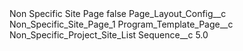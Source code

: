 <?xml version="1.0" encoding="UTF-8"?>
<CustomMetadata xmlns="http://soap.sforce.com/2006/04/metadata" xmlns:xsi="http://www.w3.org/2001/XMLSchema-instance" xmlns:xsd="http://www.w3.org/2001/XMLSchema">
    <label>Non Specific Site Page</label>
    <protected>false</protected>
    <values>
        <field>Page_Layout_Config__c</field>
        <value xsi:type="xsd:string">Non_Specific_Site_Page_1</value>
    </values>
    <values>
        <field>Program_Template_Page__c</field>
        <value xsi:type="xsd:string">Non_Specific_Project_Site_List</value>
    </values>
    <values>
        <field>Sequence__c</field>
        <value xsi:type="xsd:double">5.0</value>
    </values>
</CustomMetadata>
